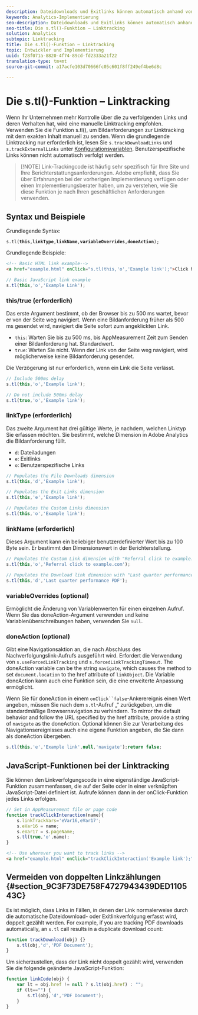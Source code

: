 ```yaml
---
description: Dateidownloads und Exitlinks können automatisch anhand von Parametern verfolgt werden, die in der AppMeasurement für JavaScript-Datei festgelegt sind.
keywords: Analytics-Implementierung
seo-description: Dateidownloads und Exitlinks können automatisch anhand von Parametern verfolgt werden, die in der AppMeasurement für JavaScript-Datei festgelegt sind.
seo-title: Die s.tl()-Funktion – Linktracking
solution: Analytics
subtopic: Linktracking
title: Die s.tl()-Funktion – Linktracking
topic: Entwickler und Implementierung
uuid: f28f071a-8820-4f74-89cd-fd2333a21f22
translation-type: tm+mt
source-git-commit: a17acfe103d70666fc05c601f8ff249ef4be6d8c

---
```



# Die s.tl()-Funktion – Linktracking

Wenn Ihr Unternehmen mehr Kontrolle über die zu verfolgenden Links und deren Verhalten hat, wird eine manuelle Linktracking empfohlen. Verwenden Sie die Funktion s.tl(), um Bildanforderungen zur Linktracking mit dem exakten Inhalt manuell zu senden. Wenn die grundlegende Linktracking nur erforderlich ist, lesen Sie `s.trackDownloadLinks` und `s.trackExternalLinks` unter [Konfigurationsvariablen](c-variables/configuration-variables.md). Benutzerspezifische Links können nicht automatisch verfolgt werden.

> [!NOTE] Link-Trackingcode ist häufig sehr spezifisch für Ihre Site und Ihre Berichterstattungsanforderungen. Adobe empfiehlt, dass Sie über Erfahrungen bei der vorherigen Implementierung verfügen oder einen Implementierungsberater haben, um zu verstehen, wie Sie diese Funktion je nach Ihren geschäftlichen Anforderungen verwenden.

## Syntax und Beispiele

Grundlegende Syntax:

`s.tl(`**`this`**`,`**`linkType`**`,`**`linkName`**`,`**`variableOverrides`**`,`**`doneAction`**`);`

Grundlegende Beispiele:

```HTML
<!-- Basic HTML link example-->
<a href="example.html" onClick="s.tl(this,'o','Example link');">Click here</a>
```

```JavaScript
// Basic JavaScript link example
s.tl(this,'o','Example Link');
```

### this/true (erforderlich)

Das erste Argument bestimmt, ob der Browser bis zu 500 ms wartet, bevor er von der Seite weg navigiert. Wenn eine Bildanforderung früher als 500 ms gesendet wird, navigiert die Seite sofort zum angeklickten Link.

* `this`: Warten Sie bis zu 500 ms, bis AppMeasurement Zeit zum Senden einer Bildanforderung hat. Standardwert.
* `true`: Warten Sie nicht. Wenn der Link von der Seite weg navigiert, wird möglicherweise keine Bildanforderung gesendet.

Die Verzögerung ist nur erforderlich, wenn ein Link die Seite verlässt.

```JavaScript
// Include 500ms delay
s.tl(this,'o','Example link');

// Do not include 500ms delay
s.tl(true,'o','Example link');
```

### linkType (erforderlich)

Das zweite Argument hat drei gültige Werte, je nachdem, welchen Linktyp Sie erfassen möchten. Sie bestimmt, welche Dimension in Adobe Analytics die Bildanforderung füllt.

* `d`: Dateiladungen
* `e`: Exitlinks
* `o`: Benutzerspezifische Links

```JavaScript
// Populates the File Downloads dimension
s.tl(this,'d','Example link');

// Populates the Exit Links dimension
s.tl(this,'e','Example link');

// Populates the Custom Links dimension
s.tl(this,'o','Example link');
```

### linkName (erforderlich)

Dieses Argument kann ein beliebiger benutzerdefinierter Wert bis zu 100 Byte sein. Er bestimmt den Dimensionswert in der Berichterstellung.

```JavaScript
// Populates the Custom Link dimension with "Referral click to example.com"
s.tl(this,'o','Referral click to example.com');

// Populates the Download link dimension with "Last quarter performance PDF"
s.tl(this,'d','Last quarter performance PDF');
```

### variableOverrides (optional)

Ermöglicht die Änderung von Variablenwerten für einen einzelnen Aufruf. Wenn Sie das doneAction-Argument verwenden und keine Variablenüberschreibungen haben, verwenden Sie `null`.

### doneAction (optional)

Gibt eine Navigationsaktion an, die nach Abschluss des Nachverfolgungslink-Aufrufs ausgeführt wird. Erfordert die Verwendung von `s.useForcedLinkTracking` und `s.forcedLinkTrackingTimeout`. The doneAction variable can be the string `navigate`, which causes the method to set `document.location` to the href attribute of `linkObject`. Die Variable doneAction kann auch eine Funktion sein, die eine erweiterte Anpassung ermöglicht.

Wenn Sie für doneAction in einem `onClick``false`-Ankerereignis einen Wert angeben, müssen Sie nach dem `s.tl`-Aufruf „“ zurückgeben, um die standardmäßige Browsernavigation zu verhindern.
To mirror the default behavior and follow the URL specified by the href attribute, provide a string of `navigate` as the doneAction. Optional können Sie zur Verarbeitung des Navigationsereignisses auch eine eigene Funktion angeben, die Sie dann als doneAction übergeben.

```JavaScript
s.tl(this,'e','Example link',null,'navigate');return false;
```

## JavaScript-Funktionen bei der Linktracking

Sie können den Linkverfolgungscode in eine eigenständige JavaScript-Funktion zusammenfassen, die auf der Seite oder in einer verknüpften JavaScript-Datei definiert ist. Aufrufe können dann in der onClick-Funktion jedes Links erfolgen.

```JavaScript
// Set in AppMeasurement file or page code
function trackClickInteraction(name){
    s.linkTrackVars='eVar16,eVar17';
    s.eVar16 = name;
    s.eVar17 = s.pageName;
    s.tl(true,'o',name);
}
```

```HTML
<!-- Use wherever you want to track links -->
<a href="example.html" onClick="trackClickInteraction('Example link');">Click here</a>
```

## Vermeiden von doppelten Linkzählungen {#section_9C3F73DE758F4727943439DED110543C}

Es ist möglich, dass Links in Fällen, in denen der Link normalerweise durch die automatische Dateidownload- oder Exitlinkverfolgung erfasst wird, doppelt gezählt werden. For example, if you are tracking PDF downloads automatically, an `s.tl` call results in a duplicate download count:

```JavaScript
function trackDownload(obj) {}
    s.tl(obj,'d','PDF Document');
}
```

Um sicherzustellen, dass der Link nicht doppelt gezählt wird, verwenden Sie die folgende geänderte JavaScript-Funktion:

```JavaScript
function linkCode(obj) {
    var lt = obj.href != null ? s.lt(obj.href) : "";
    if (lt=="") {
        s.tl(obj,'d','PDF Document');
    }
}
```
